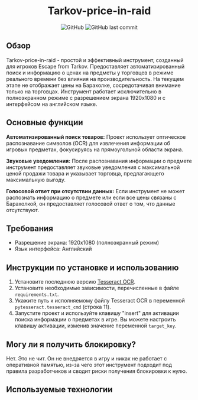 <div align="center">

# Tarkov-price-in-raid

![GitHub](https://img.shields.io/github/license/Faunas/Tarkov-price-in-raid)
![GitHub last commit](https://img.shields.io/github/last-commit/Faunas/Tarkov-price-in-raid)

</div>

## Обзор

Tarkov-price-in-raid - простой и эффективный инструмент, созданный для игроков Escape from Tarkov. Предоставляет автоматизированный поиск и информацию о ценах на предметы у торговцев в режиме реального времени без влияния на производительность. На текущем этапе не отображает цены на Барахолке, сосредотачивая внимание только на торговцах. Инструмент работает исключительно в полноэкранном режиме с разрешением экрана 1920x1080 и с интерфейсом на английском языке.

## Основные функции

**Автоматизированный поиск товаров:** Проект использует оптическое распознавание символов (OCR) для извлечения информации об игровых предметах, фокусируясь на прямоугольной области экрана.

**Звуковые уведомления:** После распознавания информации о предмете инструмент предоставляет звуковые уведомления с максимальной ценой продажи товара и указывает торговца, предлагающего максимальную выгоду.

**Голосовой ответ при отсутствии данных:** Если инструмент не может распознать информацию о предмете или если все цены связаны с Барахолкой, он предоставляет голосовой ответ о том, что данные отсутствуют.

## Требования

- Разрешение экрана: 1920x1080 (полноэкранный режим)
- Язык интерфейса: Английский

## Инструкции по установке и использованию

1. Установите последнюю версию [Tesseract OCR](https://github.com/tesseract-ocr/tesseract/releases/).
2. Установите необходимые зависимости, перечисленные в файле `requirements.txt`.
3. Укажите путь к исполняемому файлу Tesseract OCR в переменной `pytesseract.tesseract_cmd` (строка 11).
4. Запустите проект и используйте клавишу "insert" для активации поиска информации о предметах в игре. Вы можете настроить клавишу активации, изменив значение переменной `target_key`.

## Могу ли я получить блокировку?
Нет. Это не чит. Он не внедряется в игру и никак не работает с оперативной памятью, из-за чего этот инструмент подходит под правила разработчиков и сводит риски получения блокировки к нулю.

## Используемые технологии

</div>
